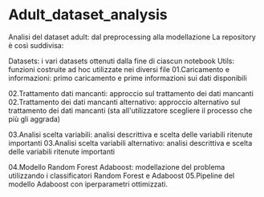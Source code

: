# Adult_dataset_analysis
Analisi del dataset adult: dal preprocessing alla modellazione
La repository è così suddivisa:

Datasets: i vari datasets ottenuti dalla fine di ciascun notebook
Utils: funzioni costruite ad hoc utilizzate nei diversi file 
01.Caricamento e informazioni: primo caricamento e prime informazioni sui dati disponibili

02.Trattamento dati mancanti: approccio sul trattamento dei dati mancanti 
02.Trattamento dei dati mancanti alternativo: approccio alternativo sul trattamento dei 
dati mancanti (sta all'utilizzatore scegliere il processo che più gli aggrada)

03.Analisi scelta variabili: analisi descrittiva e scelta delle variabili ritenute importanti 
03.Analisi scelta variabili alternativo: analisi descrittiva e scelta delle variabili ritenute importanti 

04.Modello Random Forest Adaboost: modellazione del problema utilizzando i classificatori Random Forest e
Adaboost
05.Pipeline del modello Adaboost con iperparametri ottimizzati. 
